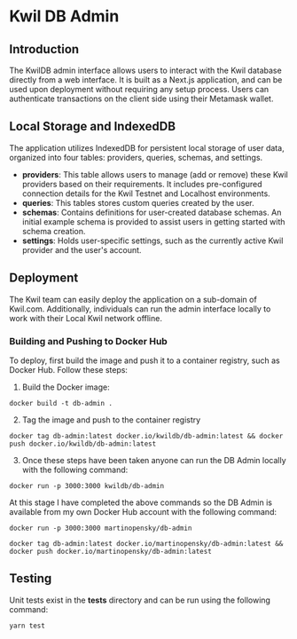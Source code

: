 # Kwil DB Admin

## Introduction

The KwilDB admin interface allows users to interact with the Kwil database directly from a web interface. It is built as a Next.js application, and can be used upon deployment without requiring any setup process. Users can authenticate transactions on the client side using their Metamask wallet.

## Local Storage and IndexedDB

The application utilizes IndexedDB for persistent local storage of user data, organized into four tables: providers, queries, schemas, and settings.

- **providers**: This table allows users to manage (add or remove) these Kwil providers based on their requirements. It includes pre-configured connection details for the Kwil Testnet and Localhost environments.
- **queries**: This tables stores custom queries created by the user.
- **schemas**: Contains definitions for user-created database schemas. An initial example schema is provided to assist users in getting started with schema creation.
- **settings**: Holds user-specific settings, such as the currently active Kwil provider and the user's account.

## Deployment

The Kwil team can easily deploy the application on a sub-domain of Kwil.com. Additionally, individuals can run the admin interface locally to work with their Local Kwil network offline.

### Building and Pushing to Docker Hub

To deploy, first build the image and push it to a container registry, such as Docker Hub. Follow these steps:

1. Build the Docker image:

`docker build -t db-admin .`

2. Tag the image and push to the container registry

`docker tag db-admin:latest docker.io/kwildb/db-admin:latest && docker push docker.io/kwildb/db-admin:latest`

3. Once these steps have been taken anyone can run the DB Admin locally with the following command:

`docker run -p 3000:3000 kwildb/db-admin`

At this stage I have completed the above commands so the DB Admin is available from my own Docker Hub account with the following command:

`docker run -p 3000:3000 martinopensky/db-admin`

`docker tag db-admin:latest docker.io/martinopensky/db-admin:latest && docker push docker.io/martinopensky/db-admin:latest`

## Testing

Unit tests exist in the **tests** directory and can be run using the following command:

`yarn test`
